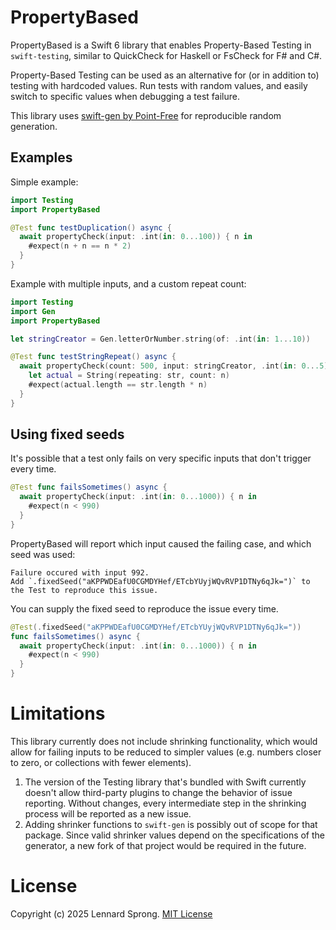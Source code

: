 # PropertyBased

PropertyBased is a Swift 6 library that enables Property-Based Testing in `swift-testing`, similar to QuickCheck for Haskell or FsCheck for F# and C#.

Property-Based Testing can be used as an alternative for (or in addition to) testing with hardcoded values. Run tests with random values, and easily switch to specific values when debugging a test failure. 

This library uses [swift-gen by Point-Free](https://github.com/pointfreeco/swift-gen) for reproducible random generation.

## Examples

Simple example:
```swift
import Testing
import PropertyBased

@Test func testDuplication() async {
  await propertyCheck(input: .int(in: 0...100)) { n in
    #expect(n + n == n * 2)
  }
}
```
Example with multiple inputs, and a custom repeat count:
```swift
import Testing
import Gen
import PropertyBased

let stringCreator = Gen.letterOrNumber.string(of: .int(in: 1...10))

@Test func testStringRepeat() async {
  await propertyCheck(count: 500, input: stringCreator, .int(in: 0...5)) { str, n in
    let actual = String(repeating: str, count: n)
    #expect(actual.length == str.length * n)
  }
}
```

## Using fixed seeds

It's possible that a test only fails on very specific inputs that don't trigger every time.

```swift
@Test func failsSometimes() async {
  await propertyCheck(input: .int(in: 0...1000)) { n in
    #expect(n < 990)
  }
}
```

PropertyBased will report which input caused the failing case, and which seed was used:

```
Failure occured with input 992.
Add `.fixedSeed("aKPPWDEafU0CGMDYHef/ETcbYUyjWQvRVP1DTNy6qJk=")` to the Test to reproduce this issue.
```

You can supply the fixed seed to reproduce the issue every time.

```swift
@Test(.fixedSeed("aKPPWDEafU0CGMDYHef/ETcbYUyjWQvRVP1DTNy6qJk="))
func failsSometimes() async {
  await propertyCheck(input: .int(in: 0...1000)) { n in
    #expect(n < 990)
  }
}
```

# Limitations

This library currently does not include shrinking functionality, which would allow for failing inputs to be reduced to simpler values (e.g. numbers closer to zero, or collections with fewer elements).

1. The version of the Testing library that's bundled with Swift currently doesn't allow third-party plugins to change the behavior of issue reporting. Without changes, every intermediate step in the shrinking process will be reported as a new issue.
2. Adding shrinker functions to `swift-gen` is possibly out of scope for that package. Since valid shrinker values depend on the specifications of the generator, a new fork of that project would be required in the future.

# License

Copyright (c) 2025 Lennard Sprong. [MIT License](./LICENSE)
